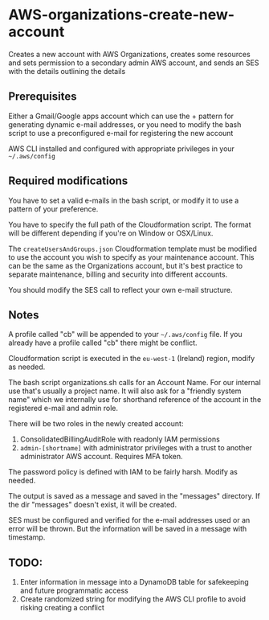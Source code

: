 

# AWS-organizations-create-new-account
Creates a new account with AWS Organizations, creates some resources and sets permission to a secondary admin AWS account, and sends an SES with the details outlining the details

## Prerequisites
Either a Gmail/Google apps account which can use the + pattern for generating dynamic e-mail addresses, or you need to modify the bash script to use a preconfigured e-mail for registering the new account

AWS CLI installed and configured with appropriate privileges in your `~/.aws/config`

## Required modifications

You have to set a valid e-mails in the bash script, or modify it to use a pattern of your preference.

You have to specify the full path of the Cloudformation script. The format will be different depending if you're on Window or OSX/Linux.

The `createUsersAndGroups.json` Cloudformation template must be modified to use the account you wish to specify as your maintenance account. This can be the same as the Organizations account, but it's best practice to separate maintenance, billing and security into different accounts.

You should modify the SES call to reflect your own e-mail structure.

## Notes
A profile called "cb" will be appended to your `~/.aws/config` file. If you already have a profile called "cb" there might be conflict.

Cloudformation script is executed in the `eu-west-1` (Ireland) region, modify as needed.

The bash script organizations.sh calls for an Account Name. For our internal use that's usually a project name. It will also ask for a "friendly system name" which we internally use for shorthand reference of the account in the registered e-mail and admin role.

There will be two roles in the newly created account:

1. ConsolidatedBillingAuditRole with readonly IAM permissions
2. `admin-[shortname]` with administrator privileges with a trust to another administrator AWS account. Requires MFA token.

The password policy is defined with IAM to be fairly harsh. Modify as needed.

The output is saved as a message and saved in the "messages" directory. If the dir "messages" doesn't exist, it will be created.

SES must be configured and verified for the e-mail addresses used or an error will be thrown. But the information will be saved in a message with timestamp.

## TODO:
1. Enter information in message into a DynamoDB table for safekeeping and future programmatic access
2. Create randomized string for modifying the AWS CLI profile to avoid risking creating a conflict
